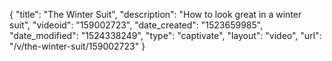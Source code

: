 {
    "title": "The Winter Suit",
    "description": "How to look great in a winter suit",
    "videoid": "159002723",
    "date_created": "1523659985",
    "date_modified": "1524338249",
    "type": "captivate",
    "layout": "video",
    "url": "\/v\/the-winter-suit\/159002723"
}
